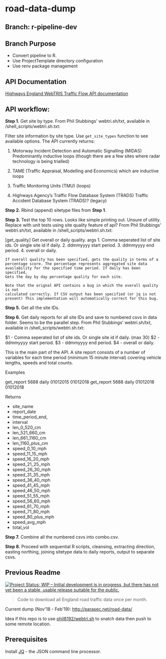 
# road-data-dump

## Branch: r-pipeline-dev

## Branch Purpose

* Convert pipeline to R.
* Use ProjectTemplate directory configuration
* Use renv package management


## API Documentation
[Highways England WebTRIS Traffic Flow API documentation](https://webtris.highwaysengland.co.uk/api/swagger/ui/index)



## API workflow:

**Step 1.** Get site by type. From Phil Stubbings' webtri.sh/txt, available in /shell_scripts/webtri.sh.txt:

Filter site information by site type. Use `get_site_types` function to see
available options. The API currently returns:

1. Motorway Incident Detection and Automatic Signalling (MIDAS)
   Predominantly inductive loops (though there are a few sites where radar
   technology is being trialled)

2. TAME (Traffic Appraisal, Modelling and Economics) which are inductive loops

3. Traffic Monitoring Units (TMU) (loops)

4. Highways Agency’s Traffic Flow Database System (TRADS)
   Traffic Accident Database System (TRADS)? (legacy)
   
   
   
**Step 2.** Rbind (append) sitetype files from **Step 1**.

**Step 3.** Test the top 10 rows. Looks like simple printing out. Unsure of utility. Replace with unit tests using site quality feature of api? From Phil Stubbings' webtri.sh/txt, available in /shell_scripts/webtri.sh.txt:

  [get_quality] Get overall or daily quality.
    args
      1. Comma seperated list of site ids. Or single site id if daily.
      2. ddmmyyyy start period.
      3. ddmmyyyy end period.
      4. overall or daily.

    If overall quality has been specified, gets the quality in terms of a
    percentage score. The percentage represents aggregated site data
    availability for the specified time period. If daily has been specified,
    Gets the day by day percentage quality for each site.

    Note that the orignal API contains a bug in which the overall quality is not
    calculated correctly. If CSV output has been specified (or jq is not
    present) This implementation will automatically correct for this bug.


**Step 5.** Get all the site IDs.

**Step 6.**  Get daily reports for all site IDs and save to numbered csvs in data folder. Seems to be the parallel step. From Phil Stubbings' webtri.sh/txt, available in /shell_scripts/webtri.sh.txt:

$1 - Comma seperated list of site ids. Or single site id if daily. (max 30)
$2 - ddmmyyyy start period.
$3 - ddmmyyyy end period.
$4 - overall or daily.

This is the main part of the API. A site report consists of a number of
variables for each time period (minimum 15 minute interval) covering vehicle
lengths, speeds and total counts.

Examples

  get_report 5688 daily 01012015 01012018
  get_report 5688 daily 01012018 01012018

Returns

  * site_name
  * report_date
  * time_period_end,
  * interval
  * len_0_520_cm
  * len_521_660_cm
  * len_661_1160_cm
  * len_1160_plus_cm
  * speed_0_10_mph
  * speed_11_15_mph
  * speed_16_20_mph
  * speed_21_25_mph
  * speed_26_30_mph
  * speed_31_35_mph
  * speed_36_40_mph
  * speed_41_45_mph
  * speed_46_50_mph
  * speed_51_55_mph
  * speed_56_60_mph
  * speed_61_70_mph
  * speed_71_80_mph
  * speed_80_plus_mph
  * speed_avg_mph
  * total_vol

**Step 7.** Combine all the numbered csvs into combo.csv. 


**Step 8.** Proceed with sequential R scripts, cleansing, extracting direction, easting northing, joining sitetype data to daily reports, output to separate csvs.





## Previous Readme

[![Project Status: WIP – Initial development is in progress, but there has not yet been a stable, usable release suitable for the public.](http://www.repostatus.org/badges/latest/wip.svg)](http://www.repostatus.org/#wip)

> Code to download all England road traffic data once per month.

Current dump (Nov'18 - Feb'19): http://parasec.net/road-data/

Idea if this repo is to use [phil8192/webtri.sh](https://github.com/phil192/webtri.sh) to snatch data then push to some remote location.


## Prerequisites

Install [JQ](https://stedolan.github.io/jq/) - the JSON command line processor.
